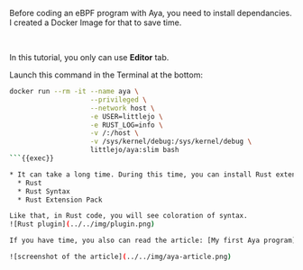Before coding an eBPF program with Aya, you need to install dependancies. I created a Docker Image for that to save time.

<br>

In this tutorial, you only can use **Editor** tab.

Launch this command in the Terminal at the bottom:

```sh
docker run --rm -it --name aya \
                    --privileged \
                    --network host \
                    -e USER=littlejo \
                    -e RUST_LOG=info \
                    -v /:/host \
                    -v /sys/kernel/debug:/sys/kernel/debug \
                    littlejo/aya:slim bash
```{{exec}}

* It can take a long time. During this time, you can install Rust extensions (in the OPEN VSX Registry) for the Editor:
  * Rust
  * Rust Syntax
  * Rust Extension Pack

Like that, in Rust code, you will see coloration of syntax.
![Rust plugin](../../img/plugin.png)

If you have time, you also can read the article: [My first Aya program](https://dev.to/littlejo/my-first-aya-program-2j0p).

![screenshot of the article](../../img/aya-article.png)
